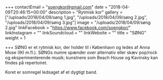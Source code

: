 +++
contactEmail = "soengkor@gmail.com"
date = "2018-04-09T20:46:15+00:00"
description = "Rytmisk kor"
gallery = ["/uploads/2018/04/09/søng 1.jpg", "/uploads/2018/04/09/søng 2.jpg", "/uploads/2018/04/09/søng 3.jpg"]
image = "/uploads/2018/04/09/søng 2.jpg"
linkFacebook = "https://www.facebook.com/soengkor/"
linkInstagram = ""
linkSoundcloud = ""
linkWebsite = ""
title = "SØNG"
weight = 1

+++
SØNG er et rytmisk kor, der holder til i København og ledes af Anna Mose (IKI m.fl.). SØNGs numre spænder over alternativ eller skæv pop/rock og eksperimenterende musik; kunstnere som Beach House og Kavinsky kan findes på repertoiret. 

Koret er somregel ledsaget af et dygtigt band. 